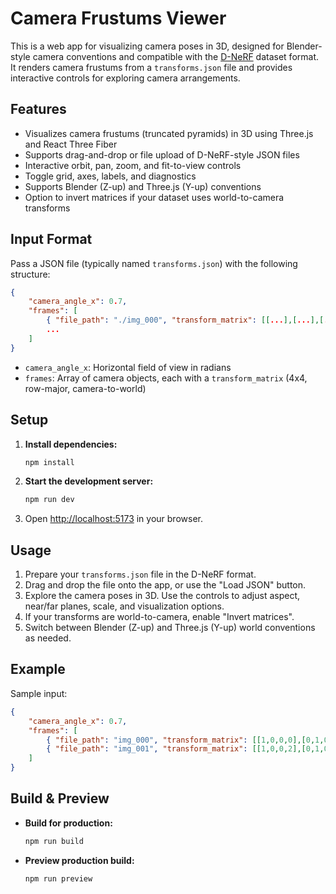 
# Camera Frustums Viewer

This is a web app for visualizing camera poses in 3D, designed for Blender-style camera conventions and compatible with the [D-NeRF](https://github.com/albertpumarola/D-NeRF) dataset format. It renders camera frustums from a `transforms.json` file and provides interactive controls for exploring camera arrangements.

## Features

- Visualizes camera frustums (truncated pyramids) in 3D using Three.js and React Three Fiber
- Supports drag-and-drop or file upload of D-NeRF-style JSON files
- Interactive orbit, pan, zoom, and fit-to-view controls
- Toggle grid, axes, labels, and diagnostics
- Supports Blender (Z-up) and Three.js (Y-up) conventions
- Option to invert matrices if your dataset uses world-to-camera transforms

## Input Format

Pass a JSON file (typically named `transforms.json`) with the following structure:

```json
{
	"camera_angle_x": 0.7,
	"frames": [
		{ "file_path": "./img_000", "transform_matrix": [[...],[...],[...],[...]] },
		...
	]
}
```
- `camera_angle_x`: Horizontal field of view in radians
- `frames`: Array of camera objects, each with a `transform_matrix` (4x4, row-major, camera-to-world)

## Setup

1. **Install dependencies:**
	 ```sh
	 npm install
	 ```
2. **Start the development server:**
	 ```sh
	 npm run dev
	 ```
3. Open [http://localhost:5173](http://localhost:5173) in your browser.

## Usage

1. Prepare your `transforms.json` file in the D-NeRF format.
2. Drag and drop the file onto the app, or use the "Load JSON" button.
3. Explore the camera poses in 3D. Use the controls to adjust aspect, near/far planes, scale, and visualization options.
4. If your transforms are world-to-camera, enable "Invert matrices".
5. Switch between Blender (Z-up) and Three.js (Y-up) world conventions as needed.

## Example

Sample input:
```json
{
	"camera_angle_x": 0.7,
	"frames": [
		{ "file_path": "img_000", "transform_matrix": [[1,0,0,0],[0,1,0,0],[0,0,1,0],[0,0,0,1]] },
		{ "file_path": "img_001", "transform_matrix": [[1,0,0,2],[0,1,0,1],[0,0,1,2],[0,0,0,1]] }
	]
}
```

## Build & Preview

- **Build for production:**
	```sh
	npm run build
	```
- **Preview production build:**
	```sh
	npm run preview
	```

